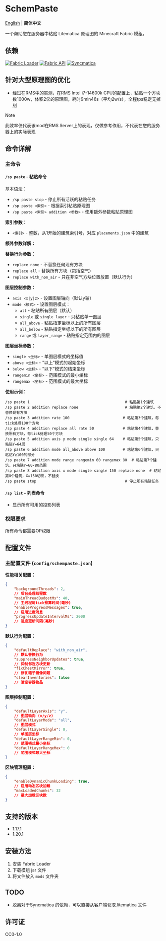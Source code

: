 # SchemPaste

[English](README.md) | **简体中文**

一个帮助您在服务器中粘贴 Litematica 原理图的 Minecraft Fabric 模组。

## 依赖

[![Fabric Loader](https://img.shields.io/badge/Fabric%20Loader-0.14.8+-brightgreen?style=flat-square&logo=fabricmc&logoColor=white)](https://fabricmc.net/)
[![Fabric API](https://img.shields.io/badge/Fabric%20API-Required-orange?style=flat-square&logo=fabricmc&logoColor=white)](https://github.com/FabricMC/fabric)
[![Syncmatica](https://img.shields.io/badge/Syncmatica-Required-blue?style=flat-square&logo=minecraft&logoColor=white)](https://github.com/End-Tech/syncmatica)

## 针对大型原理图的优化

- 经过在RMS中的实测，在RMS Intel i7-14600k CPU的配置上，粘贴一个方块数1000w，体积2亿的原理图，耗时9min46s（平均2w/s），全程tps稳定无掉刻

> [!Note] 
> 此效率仅代表该mod在RMS Server上的表现，仅做参考作用，不代表在您的服务器上的实际表现

## 命令详解

### 主命令

#### `/sp paste` - 粘贴命令

基本语法：

- `/sp paste stop` - 停止所有活跃的粘贴任务
- `/sp paste <索引>` - 根据索引粘贴原理图
- `/sp paste <索引> addition <参数>` - 使用额外参数粘贴原理图

**索引参数：**

- `<索引>` - 整数，从1开始的建筑索引号，对应 `placements.json` 中的建筑

**额外参数详解：**

**替换行为参数：**

- `replace none` - 不替换任何现有方块
- `replace all` - 替换所有方块（包括空气）
- `replace with_non_air` - 只在非空气方块位置放置（默认行为）

**图层控制参数：**

- `axis <x|y|z>` - 设置图层轴向（默认y轴）
- `mode <模式>` - 设置图层模式：
    - `all` - 粘贴所有图层（默认）
    - `single` 或 `single_layer` - 只粘贴单一图层
    - `all_above` - 粘贴指定坐标以上的所有图层
    - `all_below` - 粘贴指定坐标以下的所有图层
    - `range` 或 `layer_range` - 粘贴指定范围内的图层

**图层坐标参数：**

- `single <坐标>` - 单图层模式的坐标值
- `above <坐标>` - "以上"模式的起始坐标
- `below <坐标>` - "以下"模式的结束坐标
- `rangemin <坐标>` - 范围模式的最小坐标
- `rangemax <坐标>` - 范围模式的最大坐标

**使用示例：**

```
/sp paste 1                                           # 粘贴第1个建筑
/sp paste 2 addition replace none                     # 粘贴第2个建筑，不替换现有方块
/sp paste 3 addition rate 100                        # 粘贴第3个建筑，每tick处理100个方块
/sp paste 4 addition replace all rate 50             # 粘贴第4个建筑，替换所有方块，每tick处理50个方块
/sp paste 5 addition axis y mode single single 64    # 粘贴第5个建筑，只粘贴Y=64层
/sp paste 6 addition mode all_above above 100        # 粘贴第6个建筑，只粘贴Y≥100的部分
/sp paste 7 addition mode range rangemin 60 rangemax 80  # 粘贴第7个建筑，只粘贴Y=60-80范围
/sp paste 8 addition axis x mode single single 150 replace none  # 粘贴第8个建筑，X=150切面，不替换
/sp paste stop                                        # 停止所有粘贴任务
```

#### `/sp list` - 列表命令

- 显示所有可用的投影列表

### 权限要求

所有命令都需要OP权限

## 配置文件

### 主配置文件 (`config/schempaste.json`)

**性能相关配置：**

```json
{
    "backgroundThreads": 2,
    // 后台处理线程数
    "mainThreadBudgetMs": 40,
    // 主线程每tick预算时间(毫秒)
    "enableProgressMessages": true,
    // 启用进度消息
    "progressUpdateIntervalMs": 2000
    // 进度更新间隔(毫秒)
}
```

**默认行为配置：**

```json
{
    "defaultReplace": "with_non_air",
    // 默认替换行为
    "suppressNeighborUpdates": true,
    // 抑制邻近方块更新
    "fixChestMirror": true,
    // 修复箱子镜像问题
    "clearInventories": false
    // 清空容器物品
}
```

**图层控制配置：**

```json
{
    "defaultLayerAxis": "y",
    // 图层轴向 (x/y/z)
    "defaultLayerMode": "all",
    // 图层模式
    "defaultLayerSingle": 0,
    // 单图层坐标
    "defaultLayerRangeMin": 0,
    // 范围模式最小坐标
    "defaultLayerRangeMax": 0
    // 范围模式最大坐标
}
```

**区块管理配置：**

```json
{
    "enableDynamicChunkLoading": true,
    // 启用动态区块加载
    "maxLoadedChunks": 32
    // 最大加载区块数
}
```

## 支持的版本

- 1.17.1
- 1.20.1

## 安装方法

1. 安装 Fabric Loader
2. 下载模组 jar 文件
3. 将文件放入 `mods` 文件夹

## TODO

- 脱离对于Syncmatica 的依赖，可以直接从客户端获取.litematica 文件

## 许可证

CC0-1.0
